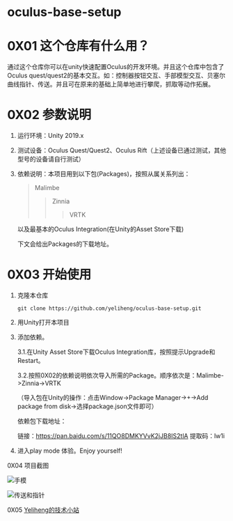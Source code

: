 # oculus-base-setup

# 0X01 这个仓库有什么用？ #

通过这个仓库你可以在unity快速配置Oculus的开发环境。并且这个仓库中包含了Oculus quest/quest2的基本交互。如：控制器按钮交互、手部模型交互、贝塞尔曲线指针、传送。并且可在原来的基础上简单地进行攀爬，抓取等动作拓展。

# 0X02 参数说明 #

1. 运行环境：Unity 2019.x

2. 测试设备：Oculus Quest/Quest2、Oculus Rift（上述设备已通过测试，其他型号的设备请自行测试）

3. 依赖说明：本项目用到以下包(Packages)，按照从属关系列出：

   > Malimbe
   >
   > >Zinnia
   > >
   > >> VRTK

   以及最基本的Oculus Integration(在Unity的Asset Store下载)

   下文会给出Packages的下载地址。

#  0X03 开始使用 #

1. 克隆本仓库

   `git clone https://github.com/yeliheng/oculus-base-setup.git`

2. 用Unity打开本项目

3. 添加依赖。

   3.1.在Unity Asset Store下载Oculus Integration库，按照提示Upgrade和Restart。

   3.2.按照0X02的依赖说明依次导入所需的Package。顺序依次是：Malimbe->Zinnia->VRTK

   （导入包在Unity的操作：点击Window->Package Manager->+->Add package from disk->选择package.json文件即可）

   依赖包下载地址：

   链接：https://pan.baidu.com/s/11QO8DMKYVvK2jJB8IS2tlA 
   提取码：lw1i 

4. 进入play mode 体验。Enjoy yourself!

0X04 项目截图

![手模](https://cdn.yeliheng.com/%E6%89%8B%E6%A8%A1.png)

![传送和指针](https://cdn.yeliheng.com/%E4%BC%A0%E9%80%81%E5%92%8C%E6%8C%87%E9%92%88.png)



0X05 [Yeliheng的技术小站](https://www.yeliheng.com)





